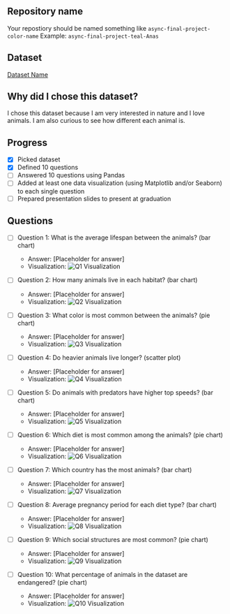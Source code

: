 ## Repository name
Your repostiory should be named something like `async-final-project-color-name`
Example: `async-final-project-teal-Anas`

## Dataset
[Dataset Name](https://www.example.com/link-to-dataset)

## Why did I chose this dataset?

I chose this dataset because I am very interested in nature and I love animals. I am also curious to see how different each animal is.

## Progress
- [x] Picked dataset
- [x] Defined 10 questions
- [ ] Answered 10 questions using Pandas
- [ ] Added at least one data visualization (using Matplotlib and/or Seaborn) to each single question
- [ ] Prepared presentation slides to present at graduation

## Questions
- [ ] Question 1: What is the average lifespan between the animals? (bar chart)
  - Answer: [Placeholder for answer]
  - Visualization: ![Q1 Visualization](https://example.com/path-to-image-1.png)

- [ ] Question 2: How many animals live in each habitat? (bar chart)
  - Answer: [Placeholder for answer]
  - Visualization: ![Q2 Visualization](https://example.com/path-to-image-2.png)

- [ ] Question 3: What color is most common between the animals? (pie chart)
  - Answer: [Placeholder for answer]
  - Visualization: ![Q3 Visualization](https://example.com/path-to-image-3.png)

- [ ] Question 4: Do heavier animals live longer? (scatter plot)
  - Answer: [Placeholder for answer]
  - Visualization: ![Q4 Visualization](https://example.com/path-to-image-4.png)

- [ ] Question 5: Do animals with predators have higher top speeds? (bar chart)
  - Answer: [Placeholder for answer]
  - Visualization: ![Q5 Visualization](https://example.com/path-to-image-5.png)

- [ ] Question 6: Which diet is most common among the animals? (pie chart)
  - Answer: [Placeholder for answer]
  - Visualization: ![Q6 Visualization](https://example.com/path-to-image-6.png)

- [ ] Question 7: Which country has the most animals? (bar chart)
  - Answer: [Placeholder for answer]
  - Visualization: ![Q7 Visualization](https://example.com/path-to-image-7.png)

- [ ] Question 8: Average pregnancy period for each diet type? (bar chart)
  - Answer: [Placeholder for answer]
  - Visualization: ![Q8 Visualization](https://example.com/path-to-image-8.png)

- [ ] Question 9: Which social structures are most common? (pie chart)
  - Answer: [Placeholder for answer]
  - Visualization: ![Q9 Visualization](https://example.com/path-to-image-9.png)

- [ ] Question 10: What percentage of animals in the dataset are endangered? (pie chart)
  - Answer: [Placeholder for answer]
  - Visualization: ![Q10 Visualization](https://example.com/path-to-image-10.png)
